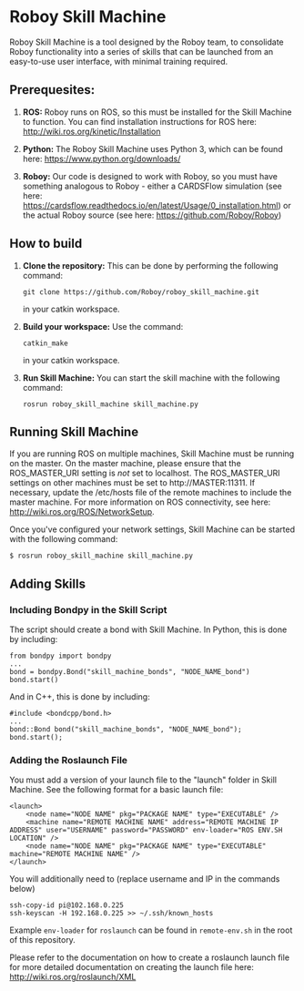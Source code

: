 # Roboy Skill Machine

Roboy Skill Machine is a tool designed by the Roboy team, to consolidate Roboy functionality into a series of skills that can
be launched from an easy-to-use user interface, with minimal training required.

## Prerequesites:

1. **ROS:** Roboy runs on ROS, so this must be installed for the Skill Machine to function. You can find installation
instructions for ROS here: http://wiki.ros.org/kinetic/Installation

2. **Python:** The Roboy Skill Machine uses Python 3, which can be found here: https://www.python.org/downloads/

3. **Roboy:** Our code is designed to work with Roboy, so you must have something analogous to Roboy - either a CARDSFlow
simulation (see here: https://cardsflow.readthedocs.io/en/latest/Usage/0_installation.html) or the actual Roboy source
(see here: https://github.com/Roboy/Roboy)

## How to build
1. **Clone the repository:** This can be done by performing the following command:
    ```
    git clone https://github.com/Roboy/roboy_skill_machine.git
    ```
   in your catkin workspace.

2. **Build your workspace:** Use the command:
    ```
    catkin_make
    ````
   in your catkin workspace.

3. **Run Skill Machine:** You can start the skill machine with the following command:
    ```
    rosrun roboy_skill_machine skill_machine.py
    ```
## Running Skill Machine
If you are running ROS on multiple machines, Skill Machine must be running on the master. On the master machine, please ensure that the ROS_MASTER_URI setting is *not* set to localhost. The ROS_MASTER_URI settings on other machines must be set to http://MASTER:11311. If necessary, update the /etc/hosts file of the remote machines to include the master machine. For more information on ROS connectivity, see here: http://wiki.ros.org/ROS/NetworkSetup.

Once you've configured your network settings, Skill Machine can be started with the following command:
```
$ rosrun roboy_skill_machine skill_machine.py
```
## Adding Skills

### Including Bondpy in the Skill Script
The script should create a bond with Skill Machine. In Python, this is done by including:
```
from bondpy import bondpy
...
bond = bondpy.Bond("skill_machine_bonds", "NODE_NAME_bond")
bond.start()
```

And in C++, this is done by including:
```
#include <bondcpp/bond.h>
...
bond::Bond bond("skill_machine_bonds", "NODE_NAME_bond");
bond.start();
```

### Adding the Roslaunch File
You must add a version of your launch file to the "launch" folder in Skill Machine. See the following format for a basic launch file:
```
<launch>
    <node name="NODE NAME" pkg="PACKAGE NAME" type="EXECUTABLE" />
    <machine name="REMOTE MACHINE NAME" address="REMOTE MACHINE IP ADDRESS" user="USERNAME" password="PASSWORD" env-loader="ROS ENV.SH LOCATION" />
    <node name="NODE NAME" pkg="PACKAGE NAME" type="EXECUTABLE" machine="REMOTE MACHINE NAME" />
</launch>
```

You will additionally need to (replace username and IP in the commands below)
```
ssh-copy-id pi@102.168.0.225
ssh-keyscan -H 192.168.0.225 >> ~/.ssh/known_hosts
```

Example `env-loader` for `roslaunch` can be found in `remote-env.sh` in the root of this repository. 

Please refer to the documentation on how to create a roslaunch launch file for more detailed documentation on creating the
launch file here: http://wiki.ros.org/roslaunch/XML
